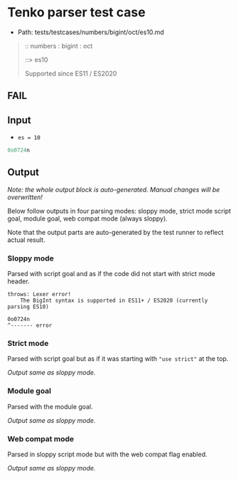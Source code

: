 # Tenko parser test case

- Path: tests/testcases/numbers/bigint/oct/es10.md

> :: numbers : bigint : oct
>
> ::> es10
>
> Supported since ES11 / ES2020

## FAIL

## Input

- `es = 10`

`````js
0o0724n
`````

## Output

_Note: the whole output block is auto-generated. Manual changes will be overwritten!_

Below follow outputs in four parsing modes: sloppy mode, strict mode script goal, module goal, web compat mode (always sloppy).

Note that the output parts are auto-generated by the test runner to reflect actual result.

### Sloppy mode

Parsed with script goal and as if the code did not start with strict mode header.

`````
throws: Lexer error!
    The BigInt syntax is supported in ES11+ / ES2020 (currently parsing ES10)

0o0724n
^------- error
`````

### Strict mode

Parsed with script goal but as if it was starting with `"use strict"` at the top.

_Output same as sloppy mode._

### Module goal

Parsed with the module goal.

_Output same as sloppy mode._

### Web compat mode

Parsed in sloppy script mode but with the web compat flag enabled.

_Output same as sloppy mode._

